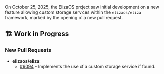 On October 25, 2025, the ElizaOS project saw initial development on a new feature allowing custom storage services within the `elizaos/eliza` framework, marked by the opening of a new pull request.

## 🏗️ Work in Progress
### New Pull Requests
*   **elizaos/eliza**:
    *   [#6094](https://github.com/elizaos/eliza/pull/6094) - Implements the use of a custom storage service if found.
